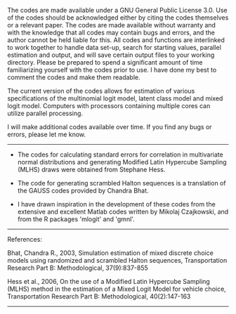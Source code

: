 The codes are made available under a GNU General Public License 3.0. Use of the codes should be acknowledged either by citing the codes themselves or a relevant paper. The codes are made available without warranty and with the knowledge that all codes may contain bugs and errors, and the author cannot be held liable for this. All codes and functions are interlinked to work together to handle data set-up, search for starting values, parallel estimation and output, and will save certain output files to your working directory. Please be prepared to spend a significant amount of time familiarizing yourself with the codes prior to use. I have done my best to comment the codes and make them readable.

The current version of the codes allows for estimation of various specifications of the multinomial logit model, latent class model and mixed logit model. Computers with processors containing multiple cores can utilize parallel processing.

I will make additional codes available over time. If you find any bugs or errors, please let me know.

--------------------------------------------------------------------

- The codes for calculating standard errors for correlation in multivariate normal distributions and generating Modified Latin Hypercube Sampling (MLHS) draws were obtained from Stephane Hess.

- The code for generating scrambled Halton sequences is a translation of the GAUSS codes provided by Chandra Bhat.

- I have drawn inspiration in the development of these codes from the extensive and excellent Matlab codes written by Mikolaj Czajkowski, and from the R packages 'mlogit' and 'gmnl'.

--------------------------------------------------------------------
References:

Bhat, Chandra R., 2003, Simulation estimation of mixed discrete choice models using randomized and scrambled Halton sequences, Transportation Research Part B: Methodological, 37(9):837-855

Hess et al., 2006, On the use of a Modified Latin Hypercube Sampling (MLHS) method in the estimation of a Mixed Logit Model for vehicle choice, Transportation Research Part B: Methodological, 40(2):147-163

--------------------------------------------------------------------
